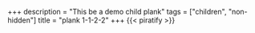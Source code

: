 +++
description = "This be a demo child plank"
tags = ["children", "non-hidden"]
title = "plank 1-1-2-2"
+++
{{< piratify >}}